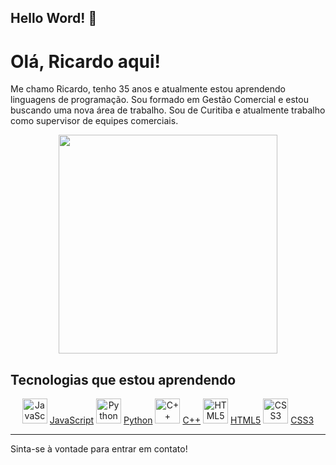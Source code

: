 ## Hello Word!  👋

# Olá, Ricardo aqui!

Me chamo Ricardo, tenho 35 anos e atualmente estou aprendendo linguagens de programação. 
Sou formado em Gestão Comercial e estou buscando uma nova área de trabalho. 
Sou de Curitiba e atualmente trabalho como supervisor de equipes comerciais.

<p align="center">
  <img src="https://media.giphy.com/media/v1.Y2lkPTc5MGI3NjExc3FmaG9wZTMyYzhuNGxham45NmhocTVieWpnZXQzMW9wODJka2R2ZiZlcD12MV9naWZzX3NlYXJjaCZjdD1n/BpGWitbFZflfSUYuZ9/giphy.gif" width="350">
</p>

## Tecnologias que estou aprendendo

<p align="center">
    <span>
        <img src="https://cdn.jsdelivr.net/gh/devicons/devicon@latest/icons/javascript/javascript-original.svg" width="40" height="40" alt="JavaScript"/> 
        <a href="https://developer.mozilla.org/pt-BR/docs/Web/JavaScript">JavaScript</a>
    </span>
    <span>
        <img src="https://cdn.jsdelivr.net/gh/devicons/devicon@latest/icons/python/python-original-wordmark.svg" width="40" height="40" alt="Python"/> 
        <a href="https://www.python.org/">Python</a>
    </span>
    <span>
        <img src="https://cdn.jsdelivr.net/gh/devicons/devicon@latest/icons/cplusplus/cplusplus-original.svg" width="40" height="40" alt="C++"/> 
        <a href="https://en.cppreference.com/w/">C++</a>
    </span>
    <span>
        <img src="https://cdn.jsdelivr.net/gh/devicons/devicon@latest/icons/html5/html5-original-wordmark.svg" width="40" height="40" alt="HTML5"/> 
        <a href="https://developer.mozilla.org/pt-BR/docs/Web/HTML">HTML5</a>
    </span>
    <span>
        <img src="https://cdn.jsdelivr.net/gh/devicons/devicon@latest/icons/css3/css3-original-wordmark.svg" width="40" height="40" alt="CSS3"/> 
        <a href="https://developer.mozilla.org/pt-BR/docs/Web/CSS">CSS3</a>
    </span>
</p>

---

Sinta-se à vontade para entrar em contato!
